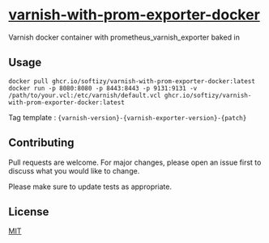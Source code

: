 # [varnish-with-prom-exporter-docker](https://github.com/Softizy/varnish-with-prom-exporter-docker)

Varnish docker container with prometheus_varnish_exporter baked in

## Usage

```shell
docker pull ghcr.io/softizy/varnish-with-prom-exporter-docker:latest
docker run -p 8080:8080 -p 8443:8443 -p 9131:9131 -v /path/to/your.vcl:/etc/varnish/default.vcl ghcr.io/softizy/varnish-with-prom-exporter-docker:latest
```

Tag template : `{varnish-version}-{varnish-exporter-version}-{patch}`

## Contributing
Pull requests are welcome. For major changes, please open an issue first to discuss what you would like to change.

Please make sure to update tests as appropriate.

## License
[MIT](https://choosealicense.com/licenses/mit/)
